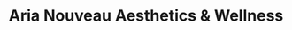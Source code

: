 ---
title: "Aria Nouveau Aesthetics & Wellness"
url: /virginia-beach/aria-nouveau-aesthetics-and-wellness/
shop: beauty
---